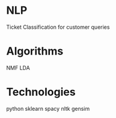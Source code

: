 # NLP
Ticket Classification for customer queries

# Algorithms
NMF
LDA

# Technologies
python
sklearn
spacy
nltk
gensim
